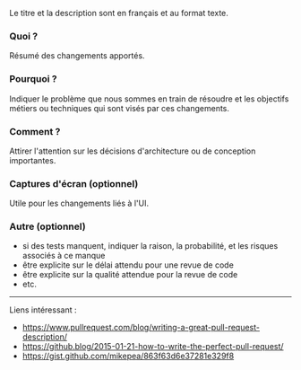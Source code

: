 Le titre et la description sont en français et au format texte.

### Quoi ?

Résumé des changements apportés.

### Pourquoi ?

Indiquer le problème que nous sommes en train de résoudre et les objectifs métiers ou techniques qui sont visés par ces changements.

### Comment ?

Attirer l'attention sur les décisions d'architecture ou de conception importantes.

### Captures d'écran (optionnel)

Utile pour les changements liés à l'UI.

### Autre (optionnel)

- si des tests manquent, indiquer la raison, la probabilité, et les risques associés à ce manque
- être explicite sur le délai attendu pour une revue de code
- être explicite sur la qualité attendue pour la revue de code
- etc.

---

Liens intéressant :

- https://www.pullrequest.com/blog/writing-a-great-pull-request-description/
- https://github.blog/2015-01-21-how-to-write-the-perfect-pull-request/
- https://gist.github.com/mikepea/863f63d6e37281e329f8
